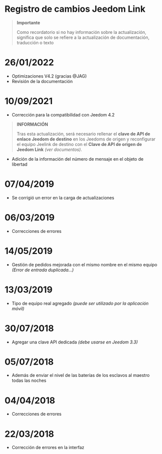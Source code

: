 # Registro de cambios Jeedom Link

>**Importante**
>
>Como recordatorio si no hay información sobre la actualización, significa que solo se refiere a la actualización de documentación, traducción o texto

# 26/01/2022

- Optimizaciones V4.2 (gracias @JAG)
- Revisión de la documentación

# 10/09/2021

- Corrección para la compatibilidad con Jeedom 4.2
>**INFORMACIÓN**
>
>Tras esta actualización, será necesario rellenar el **clave de API de enlace Jeedom de destino** en los Jeedoms de origen y reconfigurar el equipo Jeelink de destino con el **Clave de API de origen de Jeedom Link** *(ver documentos)*.

- Adición de la información del número de mensaje en el objeto de libertad

# 07/04/2019

- Se corrigió un error en la carga de actualizaciones

# 06/03/2019

- Correcciones de errores

# 14/05/2019

- Gestión de pedidos mejorada con el mismo nombre en el mismo equipo *(Error de entrada duplicada...)*

# 13/03/2019

- Tipo de equipo real agregado *(puede ser utilizado por la aplicación móvil)*

# 30/07/2018

- Agregar una clave API dedicada *(debe usarse en Jeedom 3.3)*

# 05/07/2018

- Además de enviar el nivel de las baterías de los esclavos al maestro todas las noches

# 04/04/2018

- Correcciones de errores

# 22/03/2018

- Corrección de errores en la interfaz
